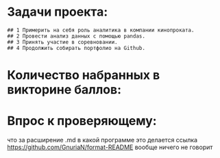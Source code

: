 # Задачи проекта:
    ## 1 Примерить на себя роль аналитика в компании кинопроката.
    ## 2 Провести анализ данных с помощью pandas.
    ## 3 Принять участие в соревновании.
    ## 4 Продолжить собирать портфолио на Github.

# Количество набранных в викторине баллов: 

# Впрос к проверяющему: 
что за расширение .md в какой программе это делается 
ссылка https://github.com/GnuriaN/format-README вообще ничего не говорит
